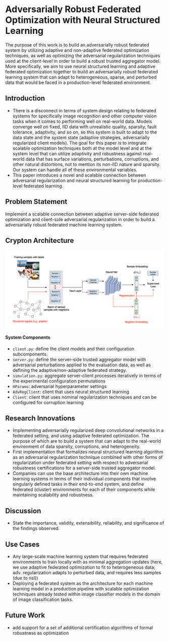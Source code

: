 # Adversarially Robust Federated Optimization with Neural Structured Learning
The purpose of this work is to build an adversarially robust federated system by utilizing adaptive and non-adaptive federated optimization techniques, as well as optimizing the adversarial regularization techniques used at the client-level in order to build a robust trusted aggregator model. More specifically, we aim to use neural structured learning and adaptive federated optimization together to build an adversarially robust federated learning system that can adapt to heterogeneous, sparse, and perturbed data that would be faced in a production-level federated environment.

## Introduction
- There is a disconnect in terms of system design relating to federated systems for specifically image recognition and other computer vision tasks when it comes to performing well on real-world data. Models converge well on fixed, IID data with unrealistic quality, sparsity, fault tolerance, adaptivity, and so on, so this system is built to adapt to the data state and the system state (adaptive strategies, adversarially regularized client models). The goal for this paper is to integrate scalable optimization techniques both at the model level and at the system level that can utilize adaptivity and robustness against real-world data that has surface variations, perturbations, corruptions, and other natural distortions, not to mention its non-IID nature and sparsity. Our system can handle all of these environmental variables.
- This paper introduces a novel and scalable connection between adversarial regularization and neural structured learning for production-level federated learning.

## Problem Statement
Implement a scalable connection between adaptive server-side federated optimization and client-side adversarial regularization in order to build a adversarially robust federated machine learning system.

## Crypton Architecture

<div align="center">
    <img src="https://github.com/ferasbg/crypton/blob/master/docs/media/nsl_architecture.png" width="800" align="center">
</div>

#### System Components
- `client.py`: define the client models and their configuration subcomponents.
- `server.py`: define the server-side trusted aggregator model with adversarial perturbations applied to the evaluation data, as well as defining the adaptive/non-adaptive federated strategy.   
- `simulation.py`: aggregate server-client processes iteratively in terms of the experimental configuration permutations
- `HParams`: adversarial hyperparameter settings
- `AdvRegClient`: client that uses neural structured learning
- `Client`: client that uses nominal regularization techniques and can be configured for corruption learning

## Research Innovations
- Implementing adversarially regularized deep convolutional networks in a federated setting, and using adaptive federated optimization. The purpose of which are to build a system that can adapt to the real-world environment of data sparsity, corruptions, and heterogeneity. 
- First implementation that formalizes neural structured learning algorithm as an adversarial regularization technique combined with other forms of regularization under federated setting with respect to adversarial robustness certifications for a server-side trusted aggregator model.
- Companies can use the base architecture into their own machine learning systems in terms of their individual components that involve singularly defined tasks in their end-to-end system, and define federated (cluster) environments for each of their components while maintaining scalability and robustness.

## Discussion
- State the importance, validity, extensibility, reliability, and significance of the findings observed.

## Use Cases
- Any large-scale machine learning system that requires federated environments to train locally with as minimal aggregation updates (here, we use adaptive federated optimization to fit to heterogeneous data; adv. regularization adapts to perturbed data, and requires less samples (due to nsl))
- Deploying a federated system as the architecture for each machine learning model in a production pipeline with scalable optimization techniques already tested within image classifier models in the domain of image classification tasks.

## Future Work
- add support for a set of additional certification algorithms of formal robustness as optimization
